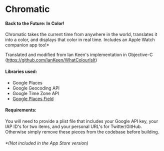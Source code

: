 # Chromatic
#### Back to the Future: In Color!

Chromatic takes the current time from anywhere in the world, translates it into a color, and displays that color in real time. Includes an Apple Watch companion app too!*

Translated and modified from Ian Keen's implementation in Objective-C (https://github.com/IanKeen/WhatColourIsIt)

#### Libraries used:

* Google Places
* Google Geocoding API
* Google Time Zone API
* [Google Places Field](https://github.com/IanKeen/GooglePlacesField)

#### Requirements:
You will need to provide a plist file that includes your Google API key, your IAP ID's for two items, and your personal URL's for Twitter/GitHub. Otherwise simply remove these pieces from the codebase before building.

###### *(Not included in the App Store version)

